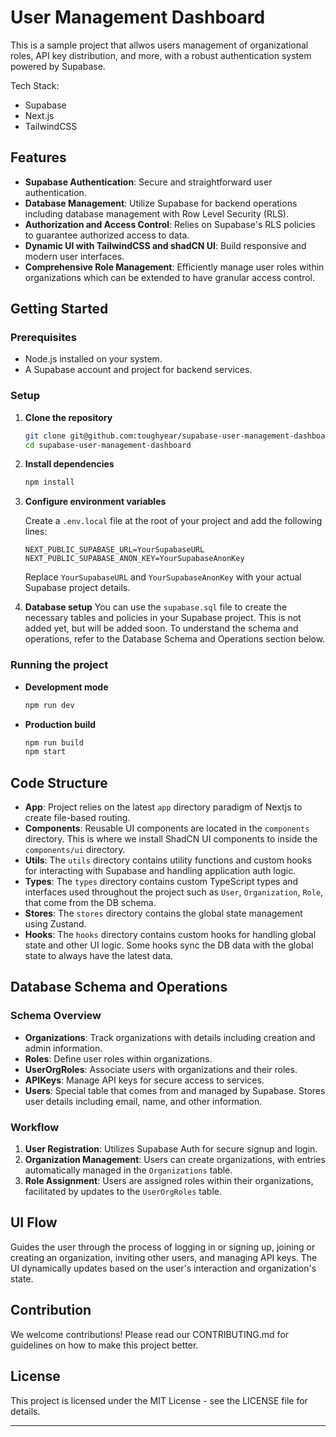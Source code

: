 # User Management Dashboard

This is a sample project that allwos users management of organizational roles, API key distribution, and more, with a robust authentication system powered by Supabase.

Tech Stack:

-   Supabase
-   Next.js
-   TailwindCSS

## Features

-   **Supabase Authentication**: Secure and straightforward user authentication.
-   **Database Management**: Utilize Supabase for backend operations including database management with Row Level Security (RLS).
-   **Authorization and Access Control**: Relies on Supabase's RLS policies to guarantee authorized access to data.
-   **Dynamic UI with TailwindCSS and shadCN UI**: Build responsive and modern user interfaces.
-   **Comprehensive Role Management**: Efficiently manage user roles within organizations which can be extended to have granular access control.

## Getting Started

### Prerequisites

-   Node.js installed on your system.
-   A Supabase account and project for backend services.

### Setup

1. **Clone the repository**

    ```bash
    git clone git@github.com:toughyear/supabase-user-management-dashboard.git
    cd supabase-user-management-dashboard
    ```

2. **Install dependencies**

    ```bash
    npm install
    ```

3. **Configure environment variables**

    Create a `.env.local` file at the root of your project and add the following lines:

    ```plaintext
    NEXT_PUBLIC_SUPABASE_URL=YourSupabaseURL
    NEXT_PUBLIC_SUPABASE_ANON_KEY=YourSupabaseAnonKey
    ```

    Replace `YourSupabaseURL` and `YourSupabaseAnonKey` with your actual Supabase project details.

4. **Database setup**
   You can use the `supabase.sql` file to create the necessary tables and policies in your Supabase project. This is not added yet, but will be added soon. To understand the schema and operations, refer to the Database Schema and Operations section below.

### Running the project

-   **Development mode**

    ```bash
    npm run dev
    ```

-   **Production build**

    ```bash
    npm run build
    npm start
    ```

## Code Structure

-   **App**: Project relies on the latest `app` directory paradigm of Nextjs to create file-based routing.
-   **Components**: Reusable UI components are located in the `components` directory. This is where we install ShadCN UI components to inside the `components/ui` directory.
-   **Utils**: The `utils` directory contains utility functions and custom hooks for interacting with Supabase and handling application auth logic.
-   **Types**: The `types` directory contains custom TypeScript types and interfaces used throughout the project such as `User`, `Organization`, `Role`, that come from the DB schema.
-   **Stores**: The `stores` directory contains the global state management using Zustand.
-   **Hooks**: The `hooks` directory contains custom hooks for handling global state and other UI logic. Some hooks sync the DB data with the global state to always have the latest data.

## Database Schema and Operations

### Schema Overview

-   **Organizations**: Track organizations with details including creation and admin information.
-   **Roles**: Define user roles within organizations.
-   **UserOrgRoles**: Associate users with organizations and their roles.
-   **APIKeys**: Manage API keys for secure access to services.
-   **Users**: Special table that comes from and managed by Supabase. Stores user details including email, name, and other information.

### Workflow

1. **User Registration**: Utilizes Supabase Auth for secure signup and login.
2. **Organization Management**: Users can create organizations, with entries automatically managed in the `Organizations` table.
3. **Role Assignment**: Users are assigned roles within their organizations, facilitated by updates to the `UserOrgRoles` table.

## UI Flow

Guides the user through the process of logging in or signing up, joining or creating an organization, inviting other users, and managing API keys. The UI dynamically updates based on the user's interaction and organization's state.

## Contribution

We welcome contributions! Please read our CONTRIBUTING.md for guidelines on how to make this project better.

## License

This project is licensed under the MIT License - see the LICENSE file for details.

---
